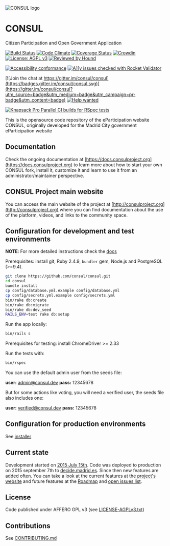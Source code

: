 <!--
  Title: CONSUL
  Description: Citizen Participation and Open Government Application
  Keywords: democracy, citizen participation, eparticipation, debates, proposals, voting, consultations, crowdlaw, participatory budgeting
-->

![CONSUL logo](https://raw.githubusercontent.com/consul/consul/master/public/consul_logo.png)

# CONSUL

Citizen Participation and Open Government Application

[![Build Status](https://travis-ci.org/digidemlab/consul.svg?branch=master)](https://travis-ci.org/digidemlab/consul)
[![Code Climate](https://codeclimate.com/github/consul/consul/badges/gpa.svg)](https://codeclimate.com/github/consul/consul)
[![Coverage Status](https://coveralls.io/repos/github/consul/consul/badge.svg)](https://coveralls.io/github/consul/consul?branch=master)
[![Crowdin](https://d322cqt584bo4o.cloudfront.net/consul/localized.svg)](https://crowdin.com/project/consul)
[![License: AGPL v3](https://img.shields.io/badge/License-AGPL%20v3-blue.svg)](http://www.gnu.org/licenses/agpl-3.0)
[![Reviewed by Hound](https://img.shields.io/badge/Reviewed_by-Hound-8E64B0.svg)](https://houndci.com)

[![Accessibility conformance](https://img.shields.io/badge/accessibility-WAI:AA-green.svg)](https://www.w3.org/WAI/eval/Overview)
[![A11y issues checked with Rocket Validator](https://rocketvalidator.com/badges/checked_with_rocket_validator.svg?url=https://rocketvalidator.com)](https://rocketvalidator.com/opensource)

[![Join the chat at https://gitter.im/consul/consul](https://badges.gitter.im/consul/consul.svg)](https://gitter.im/consul/consul?utm_source=badge&utm_medium=badge&utm_campaign=pr-badge&utm_content=badge)
[![Help wanted](https://img.shields.io/badge/help-wanted-brightgreen.svg?style=flat-square)](https://github.com/consul/consul/issues?q=is%3Aissue+is%3Aopen+label%3A"help+wanted")

[![Knapsack Pro Parallel CI builds for RSpec tests](https://img.shields.io/badge/Knapsack%20Pro-Parallel%20/%20RSpec%20tests-%230074ff)](https://knapsackpro.com/dashboard/organizations/176/projects/202/test_suites/318/builds?utm_campaign=organization-id-176&utm_content=test-suite-id-318&utm_medium=readme&utm_source=knapsack-pro-badge&utm_term=project-id-202)

This is the opensource code repository of the eParticipation website CONSUL, originally developed for the Madrid City government eParticipation website

## Documentation

Check the ongoing documentation at [https://docs.consulproject.org](https://docs.consulproject.org) to learn more about how to start your own CONSUL fork, install it, customize it and learn to use it from an administrator/maintainer perspective.

## CONSUL Project main website

You can access the main website of the project at [http://consulproject.org](http://consulproject.org) where you can find documentation about the use of the platform, videos, and links to the community space.

## Configuration for development and test environments

**NOTE**: For more detailed instructions check the [docs](https://docs.consulproject.org)

Prerequisites: install git, Ruby 2.4.9, `bundler` gem, Node.js and PostgreSQL (>=9.4).

```bash
git clone https://github.com/consul/consul.git
cd consul
bundle install
cp config/database.yml.example config/database.yml
cp config/secrets.yml.example config/secrets.yml
bin/rake db:create
bin/rake db:migrate
bin/rake db:dev_seed
RAILS_ENV=test rake db:setup
```

Run the app locally:

```bash
bin/rails s
```

Prerequisites for testing: install ChromeDriver >= 2.33

Run the tests with:

```bash
bin/rspec
```

You can use the default admin user from the seeds file:

 **user:** admin@consul.dev
 **pass:** 12345678

But for some actions like voting, you will need a verified user, the seeds file also includes one:

 **user:** verified@consul.dev
 **pass:** 12345678

## Configuration for production environments

See [installer](https://github.com/consul/installer)

## Current state

Development started on [2015 July 15th](https://github.com/consul/consul/commit/8db36308379accd44b5de4f680a54c41a0cc6fc6). Code was deployed to production on 2015 september 7th to [decide.madrid.es](https://decide.madrid.es). Since then new features are added often. You can take a look at the current features at the [project's website](http://consulproject.org/) and future features at the [Roadmap](https://github.com/consul/consul/projects/6) and [open issues list](https://github.com/consul/consul/issues).

## License

Code published under AFFERO GPL v3 (see [LICENSE-AGPLv3.txt](LICENSE-AGPLv3.txt))

## Contributions

See [CONTRIBUTING.md](CONTRIBUTING.md)
